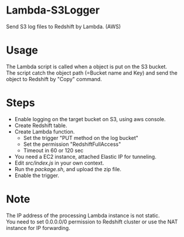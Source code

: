 # Lambda-S3Logger
Send S3 log files to Redshift by Lambda. (AWS)

# Usage
The Lambda script is called when a object is put on the S3 bucket.  
The script catch the object path (=Bucket name and Key) and send the object to Redshift by "Copy" command.

# Steps

 * Enable logging on the target bucket on S3, using aws console.
 * Create Redshift table.
 * Create Lambda function.
   * Set the trigger "PUT method on the log bucket"
   * Set the permission "RedshiftFullAccess"
   * Timeout in 60 or 120 sec
 * You need a EC2 instance, attached Elastic IP for tunneling.
 * Edit *src/index.js* in your own context.
 * Run the *package.sh*, and upload the zip file.
 * Enable the trigger.

# Note

The IP address of the processing Lambda instance is not static.  
You need to set 0.0.0.0/0 permission to Redshift cluster or use the NAT instance for IP forwarding.
